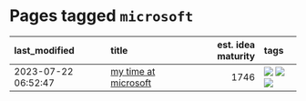 # Pages tagged `microsoft`

|last_modified|title|est. idea maturity|tags
|:---|:---|---:|:---|
|2023-07-22 06:52:47|[my time at microsoft](../my_time_at_microsoft.md)|1746|[![](https://img.shields.io/badge/tag-amazon-49fd1a)](../tags/amazon.md) [![](https://img.shields.io/badge/tag-autobiographical-6edb5)](../tags/autobiographical.md) [![](https://img.shields.io/badge/tag-microsoft-f1c85)](../tags/microsoft.md)|